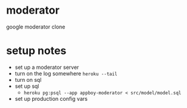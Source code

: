 # moderator
google moderator clone


# setup notes

  - set up a moderator server
  - turn on the log somewhere `heroku --tail`
  - turn on sql
  - set up sql
    - `heroku pg:psql --app appboy-moderator < src/model/model.sql`
  - set up production config vars
